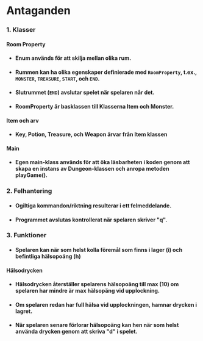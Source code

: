 # Antaganden
### 1. Klasser 
#### Room Property
   * #### Enum används för att skilja mellan olika rum.
   * #### Rummen kan ha olika egenskaper definierade med `RoomProperty`, t.ex., `MONSTER`, `TREASURE`, `START`, och `END`.
   * #### Slutrummet (`END`) avslutar spelet när spelaren når det.
   * #### RoomProperty är basklassen till Klasserna Item och Monster.

#### Item och arv
* #### Key, Potion, Treasure, och Weapon ärvar från Item klassen

#### Main
* #### Egen main-klass används för att öka läsbarheten i koden genom att skapa en instans av Dungeon-klassen och anropa metoden playGame().

### 2. Felhantering
   * #### Ogiltiga kommandon/riktning resulterar i ett felmeddelande.
   * #### Programmet avslutas kontrollerat när spelaren skriver "q".

### 3. Funktioner
   * #### Spelaren kan när som helst kolla föremål som finns i lager (i) och befintliga hälsopoäng (h)

#### Hälsodrycken
   * #### Hälsodrycken återställer spelarens hälsopoäng till max (10) om spelaren har mindre är max hälsopäng vid upplockning.
   * #### Om spelaren redan har full hälsa vid upplockningen, hamnar drycken i lagret.
   * #### När spelaren senare förlorar hälsopoäng kan hen när som helst använda drycken genom att skriva "d" i spelet.
